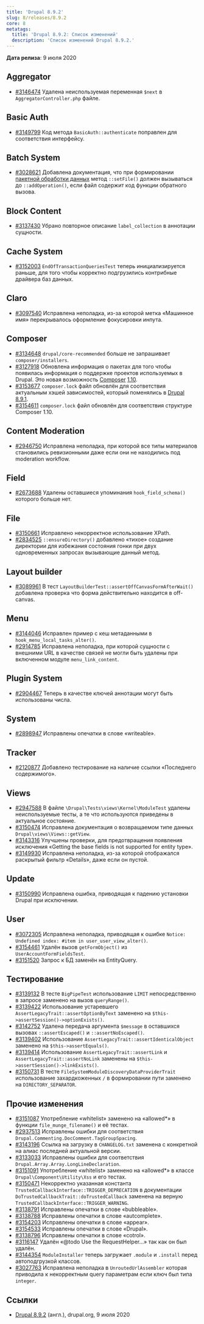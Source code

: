 ```yaml
---
title: 'Drupal 8.9.2'
slug: 8/releases/8.9.2
core: 8
metatags:
  title: 'Drupal 8.9.2: Список изменений'
  description: 'Список изменений Drupal 8.9.2.'
---
```


**Дата релиза**: 9 июля 2020

## Aggregator

- [#3146474](https://www.drupal.org/project/drupal/issues/3146474) Удалена неиспользуемая переменная `$next` в `AggregatorController.php` файле.

## Basic Auth

- [#3149799](https://www.drupal.org/project/drupal/issues/3149799) Код метода `BasicAuth::authenticate` поправлен для соответствия интерфейсу.

## Batch System

- [#3028621](https://www.drupal.org/project/drupal/issues/3028621) Добавлена документация, что при формировании [пакетной обработки данных](../../../batches/index.md) метод `::setFile()` должен вызываться до `::addOperation()`, если файл содержит код функции обратного вызова.

## Block Content

- [#3137430](https://www.drupal.org/project/drupal/issues/3137430) Убрано повторное описание `label_collection` в аннотации сущности.

## Cache System

- [#3152003](https://www.drupal.org/project/drupal/issues/3152003) `EndOfTransactionQueriesTest` теперь инициализируется раньше, для того чтобы корректно подгрузились контрибные драйвера баз данных.

## Claro

- [#3097540](https://www.drupal.org/project/drupal/issues/3097540) Исправлена неполадка, из-за которой метка «Машинное имя» перекрывалось оформление фокусировки инпута.

## Composer

- [#3134648](https://www.drupal.org/node/3134648) `drupal/core-recommended` больше не запрашивает `composer/installers`.
- [#3127918](https://www.drupal.org/project/drupal/issues/3127918) Обновлена информация о пакетах для того чтобы появилась информация о поддержке проектов используемых в Drupal. Это новая возможность [Composer](../../../../../composer/index.md) [1.10](https://blog.packagist.com/composer-fund/).
- [#3153677](https://www.drupal.org/project/drupal/issues/3153677) `composer.lock` файл обновлён для соответствия актуальным хэшей зависимостей, который поменялись в [Drupal 8.9.1](../8.9.1/index.md).
- [#3154611](https://www.drupal.org/project/drupal/issues/3154611) `composer.lock` файл обновлён для соответствия структуре Composer 1.10.

## Content Moderation

- [#2946750](https://www.drupal.org/project/drupal/issues/2946750) Исправлена неполадка, при которой все типы материалов становились ревизионными даже если они не находились под moderation workflow.

## Field

- [#2673688](https://www.drupal.org/project/drupal/issues/2673688) Удалены оставшиеся упоминания `hook_field_schema()` которого больше нет.

## File

- [#3150661](https://www.drupal.org/project/drupal/issues/3150661) Исправлено некорректное использование XPath.
- [#2834525](https://www.drupal.org/project/drupal/issues/2834525) `::ensureDirectory()` добавлено «тихое» создание директории для избежания состояния гонки при двух одновременных запросах вызывающие данный метод.

## Layout builder

- [#3089961](https://www.drupal.org/project/drupal/issues/3089961) В тест `LayoutBuilderTest::assertOffCanvasFormAfterWait()` добавлена проверка что форма действительно находится в off-canvas.

## Menu

- [#3144046](https://www.drupal.org/project/drupal/issues/3144046) Исправлен пример с кеш метаданными в `hook_menu_local_tasks_alter()`.
- [#2914785](https://www.drupal.org/project/drupal/issues/2914785) Исправлена неполадка, при которой сущности с внешними URL в качестве связей не могли быть удалены при включенном модуле `menu_link_content`.

## Plugin System

- [#2904467](https://www.drupal.org/project/drupal/issues/2904467) Теперь в качестве ключей аннотации могут быть использованы числа.

## System

- [#2898947](https://www.drupal.org/project/drupal/issues/2898947) Исправлены опечатки в слове «writeable».

## Tracker

- [#2120877](https://www.drupal.org/project/drupal/issues/2120877) Добавлено тестирование на наличие ссылки «Последнего содержимого».

## Views

- [#2947588](https://www.drupal.org/project/drupal/issues/2947588) В файле `\Drupal\Tests\views\Kernel\ModuleTest` удалены неиспользуемые тесты, а те что используются приведены в актуальное состояние.
- [#3150474](https://www.drupal.org/project/drupal/issues/3150474) Исправлена документация о возвращаемом типе данных `Drupal\views\Views::getView`.
- [#3143316](https://www.drupal.org/project/drupal/issues/3143316) Улучшены проверки, для предотвращения появления исключения «Getting the base fields is not supported for entity type».
- [#3149930](https://www.drupal.org/project/drupal/issues/3149930) Исправлена неполадка, из-за которой отображался раскрытый фильтр «Details», даже если он пустой.

## Update

- [#3150990](https://www.drupal.org/project/drupal/issues/3150990) Исправлена ошибка, приводящая к падению установки Drupal при исключении.

## User

- [#3072305](https://www.drupal.org/project/drupal/issues/3072305) Исправлена неполадка, приводящая к ошибке `Notice: Undefined index: #item in user_user_view_alter()`.
- [#3154461](https://www.drupal.org/project/drupal/issues/3154461) Удалён вызов `getFormObject()` из `UserAccountFormFieldsTest`.
- [#3151520](https://www.drupal.org/project/drupal/issues/3151520) Запрос к БД заменён на EntityQuery.

## Тестирование

- [#3139132](https://www.drupal.org/project/drupal/issues/3139132) В тесте `BigPipeTest` использование `LIMIT` непосредственно в запросе заменено на вызов `queryRange()`.
- [#3139422](https://www.drupal.org/project/drupal/issues/3139422) Использование устаревшего `AssertLegacyTrait::assertOptionByText` заменено на `$this->assertSession()->optionExists()`.
- [#3142752](https://www.drupal.org/project/drupal/issues/3142752) Удалена передача аргумента `$message` в оставшихся вызовах `::assertEscaped()` и `::assertNoEscaped()`.
- [#3139402](https://www.drupal.org/project/drupal/issues/3139402) Использование `AssertLegacyTrait::assertIdenticalObject` заменено на `$this->assertEquals()`.
- [#3139414](https://www.drupal.org/project/drupal/issues/3139414) Использование `AssertLegacyTrait::assertLink` и `AssertLegacyTrait::assertNoLink` заменены на `$this->assertSession()->linkExists()`.
- [#3150731](https://www.drupal.org/project/drupal/issues/3150731) В тесте `FileSystemModuleDiscoveryDataProviderTrait` использование захардкоженных `/` в формировании пути заменено на `DIRECTORY_SEPARATOR`.

## Прочие изменения

- [#3151087](https://www.drupal.org/project/drupal/issues/3151087) Употребление «whitelist» заменено на «allowed*» в функции `file_munge_filename()` и её тестах.
- [#2937513](https://www.drupal.org/project/drupal/issues/2937513) Исправлены ошибки для соответствия `Drupal.Commenting.DocComment.TagGroupSpacing`.
- [#3143196](https://www.drupal.org/project/drupal/issues/3143196) Ссылка на загрузку в `CHANGELOG.txt` заменена с конкретной на алиас последней актуальной версии.
- [#3133033](https://www.drupal.org/project/drupal/issues/3133033) Исправлены ошибки для соответствия `Drupal.Array.Array.LongLineDeclaration`.
- [#3151091](https://www.drupal.org/project/drupal/issues/3151091) Употребление «whitelist» заменено на «allowed*» в классе `Drupal\Component\Utility\Xss` и его тестах.
- [#3150471](https://www.drupal.org/project/drupal/issues/3150471) Некорректно указанная константа `TrustedCallbackInterface::TRIGGER_DEPRECATION` в документации `DoTrustedCallbackTrait::doTrustedCallback` заменена на верную `TrustedCallbackInterface::TRIGGER_WARNING`.
- [#3138791](https://www.drupal.org/project/drupal/issues/3138791) Исправлены опечатки в слове «bubbleable».
- [#3138788](https://www.drupal.org/project/drupal/issues/3138788) Исправлены опечатки в слове «autcomplete».
- [#3154203](https://www.drupal.org/project/drupal/issues/3154203) Исправлены опечатки в слове «appear».
- [#3154533](https://www.drupal.org/project/drupal/issues/3154533) Исправлены опечатки в слове «Drupal».
- [#3138796](https://www.drupal.org/project/drupal/issues/3138796) Исправлены опечатки в слове «cotrol».
- [#3116147](https://www.drupal.org/project/drupal/issues/3116147) Удалён «@todo Use the RequestHelper…» так как он был удалён.
- [#3144354](https://www.drupal.org/project/drupal/issues/3144354) `ModuleInstaller` теперь загружает `.module` и `.install` перед автоподгрузкой классов.
- [#3027763](https://www.drupal.org/project/drupal/issues/3027763) Исправлена неполадка в `UnroutedUrlAssembler` которая приводила к некорректным query параметрам если ключ был типа `integer`.

## Ссылки

- [Drupal 8.9.2](https://www.drupal.org/project/drupal/releases/8.9.2) (англ.), drupal.org, 9 июля 2020